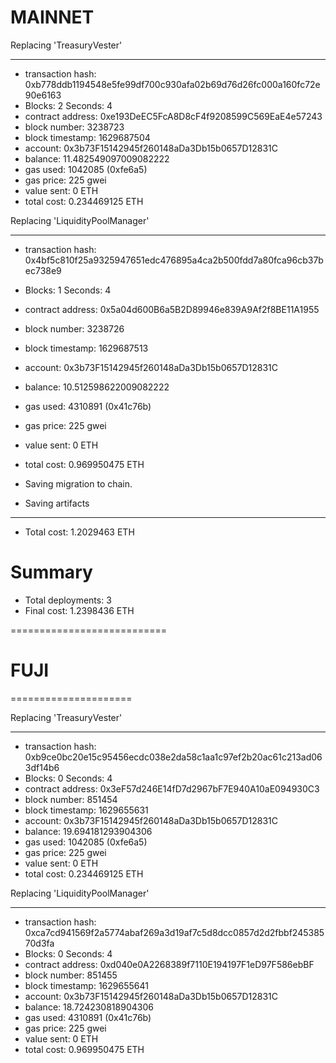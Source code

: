 # MAINNET

Replacing 'TreasuryVester'

---

- transaction hash: 0xb778ddb1194548e5fe99df700c930afa02b69d76d26fc000a160fc72e90e6163
- Blocks: 2 Seconds: 4
- contract address: 0xe193DeEC5FcA8D8cF4f9208599C569EaE4e57243
- block number: 3238723
- block timestamp: 1629687504
- account: 0x3b73F15142945f260148aDa3Db15b0657D12831C
- balance: 11.482549097009082222
- gas used: 1042085 (0xfe6a5)
- gas price: 225 gwei
- value sent: 0 ETH
- total cost: 0.234469125 ETH

Replacing 'LiquidityPoolManager'

---

- transaction hash: 0x4bf5c810f25a9325947651edc476895a4ca2b500fdd7a80fca96cb37bec738e9
- Blocks: 1 Seconds: 4
- contract address: 0x5a04d600B6a5B2D89946e839A9Af2f8BE11A1955
- block number: 3238726
- block timestamp: 1629687513
- account: 0x3b73F15142945f260148aDa3Db15b0657D12831C
- balance: 10.512598622009082222
- gas used: 4310891 (0x41c76b)
- gas price: 225 gwei
- value sent: 0 ETH
- total cost: 0.969950475 ETH

- Saving migration to chain.
- Saving artifacts

---

- Total cost: 1.2029463 ETH

# Summary

- Total deployments: 3
- Final cost: 1.2398436 ETH

===========================

# FUJI

=====================

Replacing 'TreasuryVester'

---

- transaction hash: 0xb9ce0bc20e15c95456ecdc038e2da58c1aa1c97ef2b20ac61c213ad063df14b6
- Blocks: 0 Seconds: 4
- contract address: 0x3eF57d246E14fD7d2967bF7E940A10aE094930C3
- block number: 851454
- block timestamp: 1629655631
- account: 0x3b73F15142945f260148aDa3Db15b0657D12831C
- balance: 19.694181293904306
- gas used: 1042085 (0xfe6a5)
- gas price: 225 gwei
- value sent: 0 ETH
- total cost: 0.234469125 ETH

Replacing 'LiquidityPoolManager'

---

- transaction hash: 0xca7cd941569f2a5774abaf269a3d19af7c5d8dcc0857d2d2fbbf24538570d3fa
- Blocks: 0 Seconds: 4
- contract address: 0xd040e0A2268389f7110E194197F1eD97F586ebBF
- block number: 851455
- block timestamp: 1629655641
- account: 0x3b73F15142945f260148aDa3Db15b0657D12831C
- balance: 18.724230818904306
- gas used: 4310891 (0x41c76b)
- gas price: 225 gwei
- value sent: 0 ETH
- total cost: 0.969950475 ETH
